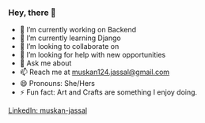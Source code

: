 ### Hey, there 👋

- 🔭 I’m currently working on Backend
- 🌱 I’m currently learning Django 
- 👯 I’m looking to collaborate on 
- 🤔 I’m looking for help with new opportunities
- 💬 Ask me about 
- 📫 Reach me at muskan124.jassal@gmail.com
- 😄 Pronouns: She/Hers
- ⚡  Fun fact: Art and Crafts are something I enjoy doing.

[LinkedIn: muskan-jassal](https://www.linkedin.com/in/muskan-jassal-166311161/)
